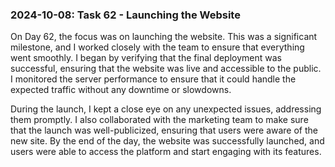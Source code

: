 ### 2024-10-08: Task 62 - Launching the Website

On Day 62, the focus was on launching the website. This was a significant milestone, and I worked closely with the team to ensure that everything went smoothly. I began by verifying that the final deployment was successful, ensuring that the website was live and accessible to the public. I monitored the server performance to ensure that it could handle the expected traffic without any downtime or slowdowns.

During the launch, I kept a close eye on any unexpected issues, addressing them promptly. I also collaborated with the marketing team to make sure that the launch was well-publicized, ensuring that users were aware of the new site. By the end of the day, the website was successfully launched, and users were able to access the platform and start engaging with its features.